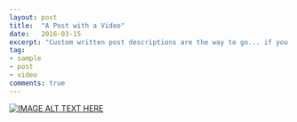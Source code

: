 ```yaml
---
layout: post
title:  "A Post with a Video"
date:   2016-03-15
excerpt: "Custom written post descriptions are the way to go... if you're not lazy."
tag:
- sample
- post
- video
comments: true
---
```

[![IMAGE ALT TEXT HERE](http://img.youtube.com/vi/YOUTUBE_VIDEO_ID_HERE/0.jpg)](http://www.youtube.com/watch?v=W3q8Od5qJio&start_radio=1&list=RDW3q8Od5qJio)
